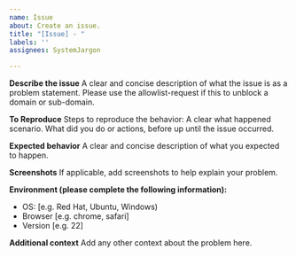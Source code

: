 ```yaml
---
name: Issue
about: Create an issue.
title: "[Issue] - "
labels: ''
assignees: SystemJargon

---
```


**Describe the issue**
A clear and concise description of what the issue is as a problem statement.
Please use the allowlist-request if this to unblock a domain or sub-domain.

**To Reproduce**
Steps to reproduce the behavior:
A clear what happened scenario. 
What did you do or actions, before up until the issue occurred.


**Expected behavior**
A clear and concise description of what you expected to happen.

**Screenshots**
If applicable, add screenshots to help explain your problem.

**Environment (please complete the following information):**
 - OS: [e.g. Red Hat, Ubuntu, Windows)
 - Browser [e.g. chrome, safari]
 - Version [e.g. 22]

**Additional context**
Add any other context about the problem here.
